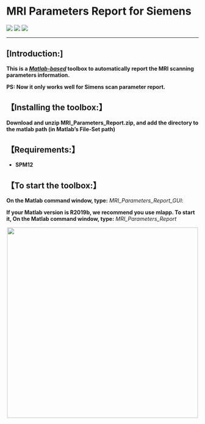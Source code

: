 # MRI Parameters Report for Siemens


![](https://img.shields.io/badge/release-v1.0-brightgreen.svg)
![](https://img.shields.io/badge/data-2019/11/29-green.svg)
![](https://img.shields.io/badge/licese-GPLV3.0-blue.svg)

------

## [Introduction:]
**This is a ***[Matlab-based]()*** toolbox to automatically report the MRI scanning parameters information.**

**PS: Now it only works well for Simens scan parameter report.**

## 【Installing the toolbox:】

**Download and unzip MRI_Parameters_Report.zip, and add the directory to the matlab path (in Matlab’s File-Set path)**

## 【Requirements:】

- **SPM12**

## 【To start the toolbox:】

**On the Matlab command window, type:** *MRI_Parameters_Report_GUI*: 

**If your Matlab version is R2019b, we recommend you use mlapp. To start it, On the Matlab command window, type:** *MRI_Parameters_Report*






<center><img src="https://uploader.shimo.im/f/hPttRSWuvWMElcGD.png" width="500" /></center> 
